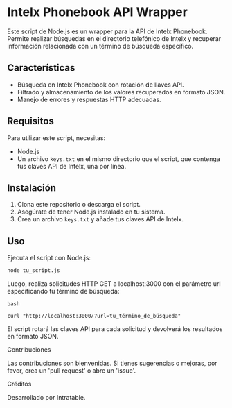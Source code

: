 # Intelx Phonebook API Wrapper

Este script de Node.js es un wrapper para la API de Intelx Phonebook. Permite realizar búsquedas en el directorio telefónico de Intelx y recuperar información relacionada con un término de búsqueda específico.

## Características

- Búsqueda en Intelx Phonebook con rotación de llaves API.
- Filtrado y almacenamiento de los valores recuperados en formato JSON.
- Manejo de errores y respuestas HTTP adecuadas.

## Requisitos

Para utilizar este script, necesitas:

- Node.js
- Un archivo `keys.txt` en el mismo directorio que el script, que contenga tus claves API de Intelx, una por línea.

## Instalación

1. Clona este repositorio o descarga el script.
2. Asegúrate de tener Node.js instalado en tu sistema.
3. Crea un archivo `keys.txt` y añade tus claves API de Intelx.

## Uso

Ejecuta el script con Node.js:

```bash
node tu_script.js
```

Luego, realiza solicitudes HTTP GET a localhost:3000 
con el parámetro url especificando tu término de búsqueda:
```
bash

curl "http://localhost:3000/?url=tu_término_de_búsqueda"
```

El script rotará las claves API para cada solicitud 
y devolverá los resultados en formato JSON.

Contribuciones

Las contribuciones son bienvenidas. Si tienes sugerencias o mejoras, por favor, crea un 'pull request' o abre un 'issue'.

Créditos

Desarrollado por Intratable.
